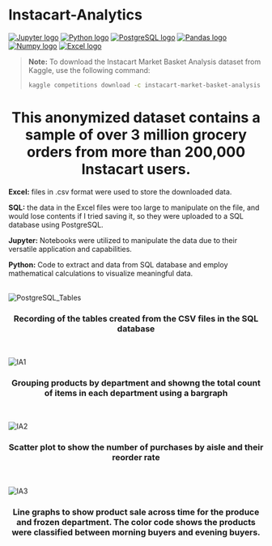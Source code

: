 # Instacart-Analytics
<a href="https://github.com/Neo-Nafiz/Instacart-Analytics"><img src="https://img.shields.io/badge/Jupyter-F37626.svg?&style=for-the-badge&logo=Jupyter&logoColor=white" alt="Jupyter logo" ></a>
<a href="https://github.com/Neo-Nafiz/Instacart-Analytics"><img src="https://img.shields.io/badge/Python-FFD43B?style=for-the-badge&logo=python&logoColor=blue" alt="Python logo" ></a>
<a href="https://github.com/Neo-Nafiz/Instacart-Analytics"><img src="https://img.shields.io/badge/PostgreSQL-316192?style=for-the-badge&logo=postgresql&logoColor=white" alt="PostgreSQL logo" ></a>
<a href="https://github.com/Neo-Nafiz/Instacart-Analytics"><img src="https://img.shields.io/badge/Pandas-2C2D72?style=for-the-badge&logo=pandas&logoColor=white" alt="Pandas logo" ></a>
<a href="https://github.com/Neo-Nafiz/Instacart-Analytics"><img src="https://img.shields.io/badge/Numpy-777BB4?style=for-the-badge&logo=numpy&logoColor=white" alt="Numpy logo" ></a>
<a href="https://github.com/Neo-Nafiz/Instacart-Analytics"><img src="https://img.shields.io/badge/Microsoft_Excel-217346?style=for-the-badge&logo=microsoft-excel&logoColor=white" alt="Excel logo" ></a>
> **Note:** To download the Instacart Market Basket Analysis dataset from Kaggle, use the following command:
> 
> ```bash
> kaggle competitions download -c instacart-market-basket-analysis
> ```
<h1 align="center">This anonymized dataset contains a sample of over 3 million grocery orders from more than 200,000 Instacart users.</h1>

**Excel:** files in .csv format were used to store the downloaded data.

**SQL:** the data in the Excel files were too large to manipulate on the file, and would lose contents if I tried saving it, so they were uploaded to a SQL database using PostgreSQL. 

**Jupyter:** Notebooks were utilized to manipulate the data due to their versatile application and capabilities.

**Python:** Code to extract and data from SQL database and employ mathematical calculations to visualize meaningful data.
<br/>
<br/>

![PostgreSQL_Tables](https://github.com/Neo-Nafiz/Instacart-Analytics/assets/47037404/f7b78d16-8f15-47d8-af95-2aaaf189a238)
<h3 align="center">Recording of the tables created from the CSV files in the SQL database</h3>
<br/>

![IA1](https://github.com/Neo-Nafiz/Instacart-Analytics/assets/47037404/95b1b7ef-e703-45f6-b15a-1bc56ed6a6ee)
<h3 align="center">Grouping products by department and showng the total count of items in each department using a bargraph</h3>
<br/>

![IA2](https://github.com/Neo-Nafiz/Instacart-Analytics/assets/47037404/8d8952e9-7541-4de2-abe2-46b979ad6a45)
<h3 align="center">Scatter plot to show the number of purchases by aisle and their reorder rate</h3>
<br/>

![IA3](https://github.com/Neo-Nafiz/Instacart-Analytics/assets/47037404/8ec3cd2a-7587-4100-b980-b9d38b8a4ead)
<h3 align="center">Line graphs to show product sale across time for the produce and frozen department. The color code shows the products were classified between morning buyers and evening buyers.</h3>
<br/>
